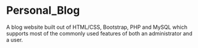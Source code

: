 # Personal_Blog

A blog website built out of HTML/CSS, Bootstrap, PHP and MySQL which supports most of the commonly used features of both an administrator and a user.
